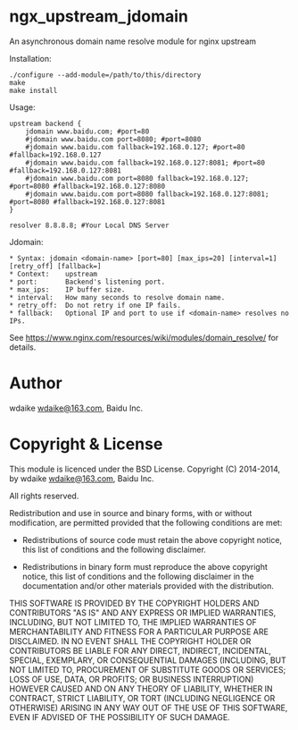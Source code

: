 ngx_upstream_jdomain
====================

An asynchronous domain name resolve module for nginx upstream

Installation:

	./configure --add-module=/path/to/this/directory
	make
	make install

Usage:

	upstream backend {
		jdomain www.baidu.com; #port=80
		#jdomain www.baidu.com port=8080; #port=8080
		#jdomain www.baidu.com fallback=192.168.0.127; #port=80 #fallback=192.168.0.127
		#jdomain www.baidu.com fallback=192.168.0.127:8081; #port=80 #fallback=192.168.0.127:8081
		#jdomain www.baidu.com port=8080 fallback=192.168.0.127; #port=8080 #fallback=192.168.0.127:8080
		#jdomain www.baidu.com port=8080 fallback=192.168.0.127:8081; #port=8080 #fallback=192.168.0.127:8081
	}

	resolver 8.8.8.8; #Your Local DNS Server

Jdomain:

	* Syntax: jdomain <domain-name> [port=80] [max_ips=20] [interval=1] [retry_off] [fallback=]
	* Context:    upstream
	* port:       Backend's listening port.
	* max_ips:    IP buffer size.
	* interval:   How many seconds to resolve domain name.
	* retry_off:  Do not retry if one IP fails.
	* fallback:   Optional IP and port to use if <domain-name> resolves no IPs.

See https://www.nginx.com/resources/wiki/modules/domain_resolve/ for details.

Author
======

wdaike <wdaike@163.com>, Baidu Inc.

Copyright & License
===================

This module is licenced under the BSD License.
Copyright (C) 2014-2014, by wdaike <wdaike@163.com>, Baidu Inc.

All rights reserved.

Redistribution and use in source and binary forms, with or without modification, are permitted provided that the following conditions are met:

* Redistributions of source code must retain the above copyright notice, this list of conditions and the following disclaimer.

* Redistributions in binary form must reproduce the above copyright notice, this list of conditions and the following disclaimer in the documentation and/or other materials provided with the distribution.

THIS SOFTWARE IS PROVIDED BY THE COPYRIGHT HOLDERS AND CONTRIBUTORS "AS IS" AND ANY EXPRESS OR IMPLIED WARRANTIES, INCLUDING, BUT NOT LIMITED TO, THE IMPLIED WARRANTIES OF MERCHANTABILITY AND FITNESS FOR A PARTICULAR PURPOSE ARE DISCLAIMED. IN NO EVENT SHALL THE COPYRIGHT HOLDER OR CONTRIBUTORS BE LIABLE FOR ANY DIRECT, INDIRECT, INCIDENTAL, SPECIAL, EXEMPLARY, OR CONSEQUENTIAL DAMAGES (INCLUDING, BUT NOT LIMITED TO, PROCUREMENT OF SUBSTITUTE GOODS OR SERVICES; LOSS OF USE, DATA, OR PROFITS; OR BUSINESS INTERRUPTION) HOWEVER CAUSED AND ON ANY THEORY OF LIABILITY, WHETHER IN CONTRACT, STRICT LIABILITY, OR TORT (INCLUDING NEGLIGENCE OR OTHERWISE) ARISING IN ANY WAY OUT OF THE USE OF THIS SOFTWARE, EVEN IF ADVISED OF THE POSSIBILITY OF SUCH DAMAGE.

